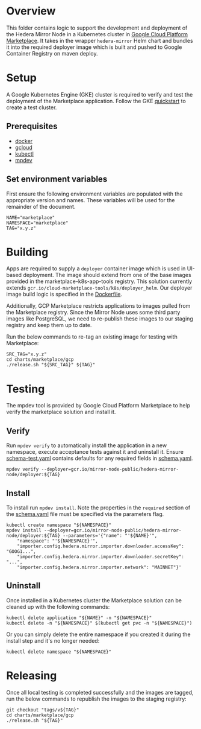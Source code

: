 # Overview

This folder contains logic to support the development and deployment of the Hedera Mirror Node in a Kubernetes cluster
in [Google Cloud Platform Marketplace](https://console.cloud.google.com/marketplace). It takes in the wrapper
`hedera-mirror` Helm chart and bundles it into the required deployer image which is built and pushed to Google Container
Registry on maven deploy.

# Setup

A Google Kubernetes Engine (GKE) cluster is required to verify and test the deployment of the Marketplace application.
Follow the GKE [quickstart](https://cloud.google.com/kubernetes-engine/docs/quickstart) to create a test cluster.

## Prerequisites

- [docker](https://docs.docker.com/install/)
- [gcloud](https://cloud.google.com/sdk/gcloud/)
- [kubectl](https://kubernetes.io/docs/tasks/tools/install-kubectl/)
- [mpdev](https://github.com/GoogleCloudPlatform/marketplace-k8s-app-tools/blob/master/docs/mpdev-references.md)

## Set environment variables

First ensure the following environment variables are populated with the appropriate version and names.
These variables will be used for the remainder of the document.

    NAME="marketplace"
    NAMESPACE="marketplace"
    TAG="x.y.z"

# Building

Apps are required to supply a `deployer` container image which is used in UI-based deployment.
The image should extend from one of the base images provided in the marketplace-k8s-app-tools registry.
This solution currently extends `gcr.io/cloud-marketplace-tools/k8s/deployer_helm`. Our deployer image build logic
is specified in the [Dockerfile](Dockerfile).

Additionally, GCP Marketplace restricts applications to images pulled from the Marketplace registry. Since the Mirror
Node uses some third party images like PostgreSQL, we need to re-publish these images to our staging registry and keep
them up to date.

Run the below commands to re-tag an existing image for testing with Marketplace:

    SRC_TAG="x.y.z"
    cd charts/marketplace/gcp
    ./release.sh "${SRC_TAG}" ${TAG}"

# Testing

The mpdev tool is provided by Google Cloud Platform Marketplace to help verify the marketplace solution and install it.

## Verify

Run `mpdev verify` to automatically install the application in a new namespace, execute acceptance tests against it and uninstall it.
Ensure [schema-test.yaml](schema-test.yaml) contains defaults for any required fields in [schema.yaml](schema.yaml).

    mpdev verify --deployer=gcr.io/mirror-node-public/hedera-mirror-node/deployer:${TAG}

## Install

To install run `mpdev install`. Note the properties in the `required` section of the [schema.yaml](schema.yaml)
file must be specified via the parameters flag.

    kubectl create namespace "${NAMESPACE}"
    mpdev install --deployer=gcr.io/mirror-node-public/hedera-mirror-node/deployer:${TAG} --parameters='{"name": "'${NAME}'",
        "namespace": "'${NAMESPACE}'",
        "importer.config.hedera.mirror.importer.downloader.accessKey": "GOOG1...",
        "importer.config.hedera.mirror.importer.downloader.secretKey": "...",
        "importer.config.hedera.mirror.importer.network": "MAINNET"}'

## Uninstall

Once installed in a Kubernetes cluster the Marketplace solution can be cleaned up with the following commands:

    kubectl delete application "${NAME}" -n "${NAMESPACE}"
    kubectl delete -n "${NAMESPACE}" $(kubectl get pvc -n "${NAMESPACE}")

Or you can simply delete the entire namespace if you created it during the install step and it's no longer needed:

    kubectl delete namespace "${NAMESPACE}"

# Releasing

Once all local testing is completed successfully and the images are tagged, run the below commands to republish the images
to the staging registry:

    git checkout "tags/v${TAG}"
    cd charts/marketplace/gcp
    ./release.sh "${TAG}"
